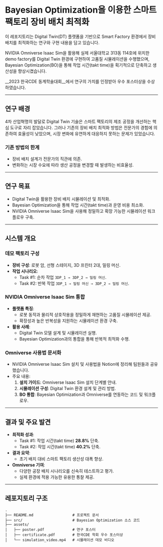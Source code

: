 
# Bayesian Optimization을 이용한 스마트 팩토리 장비 배치 최적화

이 레포지토리는 Digital Twin(DT) 플랫폼을 기반으로 Smart Factory 환경에서 장비 배치를 최적화하는 연구와 구현 내용을 담고 있습니다. 

NVIDIA Omniverse Isaac Sim을 활용해 실제 서울대학교 313동 114호에 위치한 demo factory를 Digital Twin 환경에 구현하여 고품질 시뮬레이션을 수행했으며, Bayesian Optimization(BO)을 통해 작업 시간(takt time)을 획기적으로 단축하고 생산성을 향상시켰습니다. 

__2023 한국CDE 동계학술대회__에서 연구의 가치를 인정받아 우수 포스터상을 수상하였습니다.

---

## 연구 배경
4차 산업혁명의 발달로 Digital Twin 기술은 스마트 팩토리의 제조 공정을 개선하는 핵심 도구로 자리 잡았습니다. 그러나 기존의 장비 배치 최적화 방법은 전문가의 경험에 의존하여 효율성이 낮았으며, 시장 변화에 유연하게 대응하지 못하는 문제가 있었습니다.

### 기존 방법의 한계
- 장비 배치 설계가 전문가의 직관에 의존.
- 변화하는 시장 수요에 따라 생산 공정을 변경할 때 발생하는 비효율성.

---

## 연구 목표
- Digital Twin을 활용한 장비 배치 시뮬레이션 및 최적화.
- Bayesian Optimization을 통해 작업 시간(takt time)과 운영 비용 최소화.
- NVIDIA Omniverse Isaac Sim을 사용해 정밀하고 확장 가능한 시뮬레이션 워크플로우 구축.

---

## 시스템 개요

### 데모 팩토리 구성
- **장비 구성**: 로봇 암, 선형 스테이지, 3D 프린터 2대, 밀링 머신.
- **작업 시나리오**:
  - Task #1: 순차 작업 `3DP_1 → 3DP_2 → 밀링 머신`.
  - Task #2: 반복 작업 `3DP_1 → 밀링 머신 → 3DP_2 → 밀링 머신`.

### NVIDIA Omniverse Isaac Sim 통합
- **플랫폼 특징**:
  - 로봇 동작과 물리적 상호작용을 정밀하게 재현하는 고품질 시뮬레이션 제공.
  - 확장성과 높은 반복성을 지원하는 시뮬레이션 환경 구축.
- **활용 사례**:
  - Digital Twin 모델 설계 및 시뮬레이션 실행.
  - Bayesian Optimization과의 통합을 통해 반복적 최적화 수행.

### Omniverse 사용법 문서화
- NVIDIA Omniverse Isaac Sim 설치 및 사용법을 Notion에 정리해 팀원들과 공유했습니다.
- 주요 내용:
  1. **설치 가이드**: Omniverse Isaac Sim 설치 단계별 안내.
  2. **시뮬레이션 구성**: Digital Twin 환경 설계 및 관리 방법.
  3. **BO 통합**: Bayesian Optimization과 Omniverse를 연동하는 코드 및 워크플로우.

---

## 결과 및 주요 발견
- **최적화 성과**:
  - Task #1: 작업 시간(takt time) **28.8%** 단축.
  - Task #2: 작업 시간(takt time) **40.2%** 단축.
- **결과 요약**:
  - 초기 배치 대비 스마트 팩토리 생산성 대폭 향상.
- **Omniverse 기여**:
  - 다양한 공장 배치 시나리오를 신속히 테스트하고 평가.
  - 실제 환경에 적용 가능한 유용한 통찰 제공.


---

## 레포지토리 구조

```plaintext
.
├── README.md                  # 프로젝트 문서
├── src/                       # Bayesian Optimization 소스 코드
├── assets/                    
│   ├── poster.pdf             # 연구 포스터
│   ├── certificate.pdf        # 한국CDE 학회 우수 포스터상
│   └── simulation_video.mp4   # 시뮬레이션 데모 비디오
